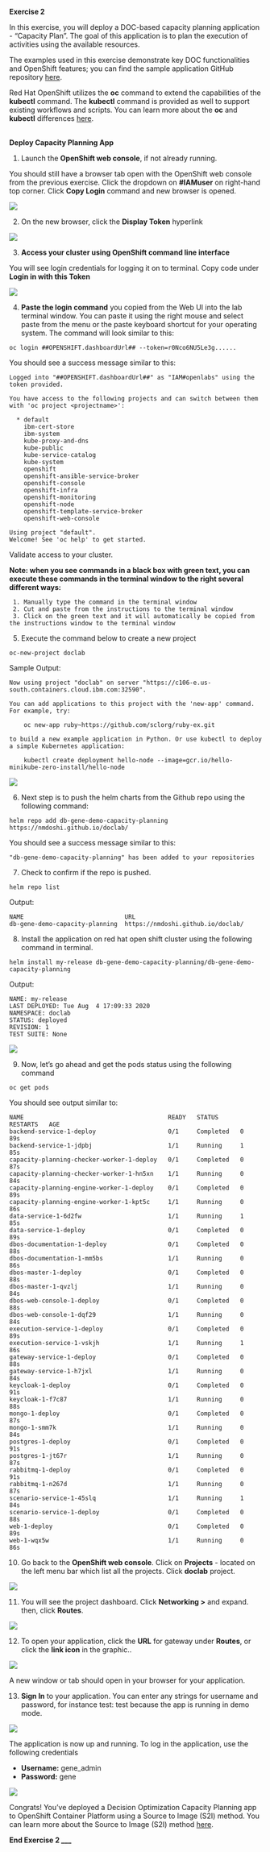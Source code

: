 **Exercise 2**

In this exercise, you will deploy a DOC-based capacity planning application - “Capacity Plan”. The goal of this application is to plan the execution of activities using the available resources.

The examples used in this exercise demonstrate key DOC functionalities and OpenShift features; you can find the sample application GitHub repository <a href=https://github.com/nmdoshi/doclab/releases/tag/db-gene-demo-capacity-planning-1.0.4 target="_blank">here</a>.

Red Hat OpenShift utilizes the **oc** command to extend the capabilities of the **kubectl** command. The **kubectl** command is provided as well to support existing workflows and scripts.  You can learn more about the **oc** and **kubectl** differences <a href=https://docs.openshift.com/container-platform/3.11/cli_reference/differences_oc_kubectl.html target="_blank">here</a>.

&nbsp;  
**Deploy Capacity Planning App**

1.	Launch the **OpenShift web console**, if not already running.

You should still have a browser tab open with the OpenShift web console from the previous exercise. Click the dropdown on **#IAMuser** on right-hand top corner. Click **Copy Login** command and new browser is opened. 

![](_attachments/Exercise2-step1-copy-login-command.png)


2.	On the new browser, click the **Display Token** hyperlink

![](_attachments/Exercise2-step2-display-token.png)


3.	**Access your cluster using OpenShift command line interface**

You will see login credentials for logging it on to terminal. Copy code under **Login in with this Token**

![](_attachments/Exercise2-step3-login-in-with-this-token.png)

4.	**Paste the login command** you copied from the Web UI into the lab terminal window. You can paste it using the right mouse and select paste from the menu or the paste keyboard shortcut for your operating system. The command will look similar to this:
```
oc login ##OPENSHIFT.dashboardUrl## --token=r0Nco6NU5Le3g......
```

You should see a success message similar to this:

```
Logged into "##OPENSHIFT.dashboardUrl##" as "IAM#openlabs" using the token provided.

You have access to the following projects and can switch between them with 'oc project <projectname>':

  * default
    ibm-cert-store
    ibm-system
    kube-proxy-and-dns
    kube-public
    kube-service-catalog
    kube-system
    openshift
    openshift-ansible-service-broker
    openshift-console
    openshift-infra
    openshift-monitoring
    openshift-node
    openshift-template-service-broker
    openshift-web-console

Using project "default".
Welcome! See 'oc help' to get started.
```
Validate access to your cluster.

**Note: when you see commands in a black box with green text, you can execute these commands in the terminal window to the right several different ways:**

     1. Manually type the command in the terminal window
     2. Cut and paste from the instructions to the terminal window
     3. Click on the green text and it will automatically be copied from the instructions window to the terminal window

5.	Execute the command below to create a new project

```execute
oc-new-project doclab
```
Sample Output:

```
Now using project "doclab" on server "https://c106-e.us-south.containers.cloud.ibm.com:32590".

You can add applications to this project with the 'new-app' command. For example, try:

    oc new-app ruby~https://github.com/sclorg/ruby-ex.git

to build a new example application in Python. Or use kubectl to deploy a simple Kubernetes application:

    kubectl create deployment hello-node --image=gcr.io/hello-minikube-zero-install/hello-node
```

![](_attachments/Exercise2-step5-oc-new-project-command.png)

6.	Next step is to push the helm charts from the Github repo using the following command: 

```execute
helm repo add db-gene-demo-capacity-planning https://nmdoshi.github.io/doclab/
```
You should see a success message similar to this:

```
"db-gene-demo-capacity-planning" has been added to your repositories
```

7.	Check to confirm if the repo is pushed. 

```execute
helm repo list
```
Output:
```
NAME                          	URL                              
db-gene-demo-capacity-planning	https://nmdoshi.github.io/doclab/
```


8.	Install the application on red hat open shift cluster using the following command in terminal.

```execute
helm install my-release db-gene-demo-capacity-planning/db-gene-demo-capacity-planning
```
Output:
```
NAME: my-release
LAST DEPLOYED: Tue Aug  4 17:09:33 2020
NAMESPACE: doclab
STATUS: deployed
REVISION: 1
TEST SUITE: None
```
![](_attachments/Exercise2-step8-install-charts-redhat-cluster.png)

9.	Now, let’s go ahead and get the pods status using the following command

```execute
oc get pods
```

You should see output similar to:
```
NAME                                        READY   STATUS      RESTARTS   AGE
backend-service-1-deploy                    0/1     Completed   0          89s
backend-service-1-jdpbj                     1/1     Running     1          85s
capacity-planning-checker-worker-1-deploy   0/1     Completed   0          87s
capacity-planning-checker-worker-1-hn5xn    1/1     Running     0          84s
capacity-planning-engine-worker-1-deploy    0/1     Completed   0          89s
capacity-planning-engine-worker-1-kpt5c     1/1     Running     0          86s
data-service-1-6d2fw                        1/1     Running     1          85s
data-service-1-deploy                       0/1     Completed   0          89s
dbos-documentation-1-deploy                 0/1     Completed   0          88s
dbos-documentation-1-mm5bs                  1/1     Running     0          86s
dbos-master-1-deploy                        0/1     Completed   0          88s
dbos-master-1-qvzlj                         1/1     Running     0          84s
dbos-web-console-1-deploy                   0/1     Completed   0          88s
dbos-web-console-1-dqf29                    1/1     Running     0          84s
execution-service-1-deploy                  0/1     Completed   0          89s
execution-service-1-vskjh                   1/1     Running     1          86s
gateway-service-1-deploy                    0/1     Completed   0          88s
gateway-service-1-h7jxl                     1/1     Running     0          84s
keycloak-1-deploy                           0/1     Completed   0          91s
keycloak-1-f7c87                            1/1     Running     0          88s
mongo-1-deploy                              0/1     Completed   0          87s
mongo-1-smm7k                               1/1     Running     0          84s
postgres-1-deploy                           0/1     Completed   0          91s
postgres-1-jt67r                            1/1     Running     0          87s
rabbitmq-1-deploy                           0/1     Completed   0          91s
rabbitmq-1-n267d                            1/1     Running     0          87s
scenario-service-1-45slq                    1/1     Running     1          84s
scenario-service-1-deploy                   0/1     Completed   0          88s
web-1-deploy                                0/1     Completed   0          89s
web-1-wqx5w                                 1/1     Running     0          86s
```


10.	Go back to the **OpenShift web console**. Click on **Projects** - located on the left menu bar which list all the projects. Click **doclab** project.

![](_attachments/Exercise2-step10-openshift-project.png)

11.	You will see the project dashboard. Click **Networking >** and expand. then, click **Routes**.

![](_attachments/Exercise2-step11-networking-routes.png)

12.	To open your application, click the **URL** for gateway under **Routes**, or click the **link icon** in the graphic..

![](_attachments/Exercise2-step12-gateway-routes.png)

A new window or tab should open in your browser for your application.

13.	**Sign In** to your application. You can enter any strings for username and password, for instance test: test because the app is running in demo mode.

![](_attachments/Exercise2-step13-keycloak-db-gene-demo-capacity-planning.png)

The application is now up and running. To log in the application, use the following credentials 
- **Username:** gene_admin
- **Password:** gene

![](_attachments/Exercise2-step14-screen-after-login.png)


Congrats! You’ve deployed a Decision Optimization Capacity Planning app to OpenShift Container Platform using a Source to Image (S2I) method. You can learn more about the Source to Image (S2I) method <a href=https://docs.openshift.com/container-platform/4.3/builds/build-strategies.html#build-strategy-s2i_build-strategies target="_blank">here</a>.

**End Exercise 2 ___**

